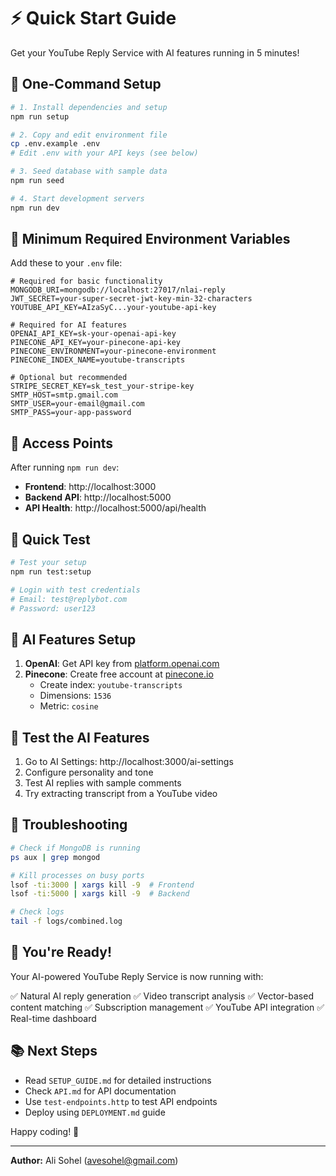 # ⚡ Quick Start Guide

Get your YouTube Reply Service with AI features running in 5 minutes!

## 🎯 One-Command Setup

```bash
# 1. Install dependencies and setup
npm run setup

# 2. Copy and edit environment file
cp .env.example .env
# Edit .env with your API keys (see below)

# 3. Seed database with sample data
npm run seed

# 4. Start development servers
npm run dev
```

## 🔑 Minimum Required Environment Variables

Add these to your `.env` file:

```env
# Required for basic functionality
MONGODB_URI=mongodb://localhost:27017/nlai-reply
JWT_SECRET=your-super-secret-jwt-key-min-32-characters
YOUTUBE_API_KEY=AIzaSyC...your-youtube-api-key

# Required for AI features
OPENAI_API_KEY=sk-your-openai-api-key
PINECONE_API_KEY=your-pinecone-api-key
PINECONE_ENVIRONMENT=your-pinecone-environment
PINECONE_INDEX_NAME=youtube-transcripts

# Optional but recommended
STRIPE_SECRET_KEY=sk_test_your-stripe-key
SMTP_HOST=smtp.gmail.com
SMTP_USER=your-email@gmail.com
SMTP_PASS=your-app-password
```

## 🚀 Access Points

After running `npm run dev`:

- **Frontend**: http://localhost:3000
- **Backend API**: http://localhost:5000
- **API Health**: http://localhost:5000/api/health

## 🧪 Quick Test

```bash
# Test your setup
npm run test:setup

# Login with test credentials
# Email: test@replybot.com
# Password: user123
```

## 🤖 AI Features Setup

1. **OpenAI**: Get API key from [platform.openai.com](https://platform.openai.com/)
2. **Pinecone**: Create free account at [pinecone.io](https://www.pinecone.io/)
   - Create index: `youtube-transcripts`
   - Dimensions: `1536`
   - Metric: `cosine`

## 📱 Test the AI Features

1. Go to AI Settings: http://localhost:3000/ai-settings
2. Configure personality and tone
3. Test AI replies with sample comments
4. Try extracting transcript from a YouTube video

## 🐛 Troubleshooting

```bash
# Check if MongoDB is running
ps aux | grep mongod

# Kill processes on busy ports
lsof -ti:3000 | xargs kill -9  # Frontend
lsof -ti:5000 | xargs kill -9  # Backend

# Check logs
tail -f logs/combined.log
```

## 🎉 You're Ready!

Your AI-powered YouTube Reply Service is now running with:

✅ Natural AI reply generation
✅ Video transcript analysis
✅ Vector-based content matching
✅ Subscription management
✅ YouTube API integration
✅ Real-time dashboard

## 📚 Next Steps

- Read `SETUP_GUIDE.md` for detailed instructions
- Check `API.md` for API documentation
- Use `test-endpoints.http` to test API endpoints
- Deploy using `DEPLOYMENT.md` guide

Happy coding! 🚀

---

**Author:** Ali Sohel (avesohel@gmail.com)
